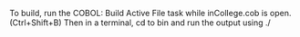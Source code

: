 To build, run the COBOL: Build Active File task while inCollege.cob is open. (Ctrl+Shift+B)
Then in a terminal, cd to bin and run the output using ./